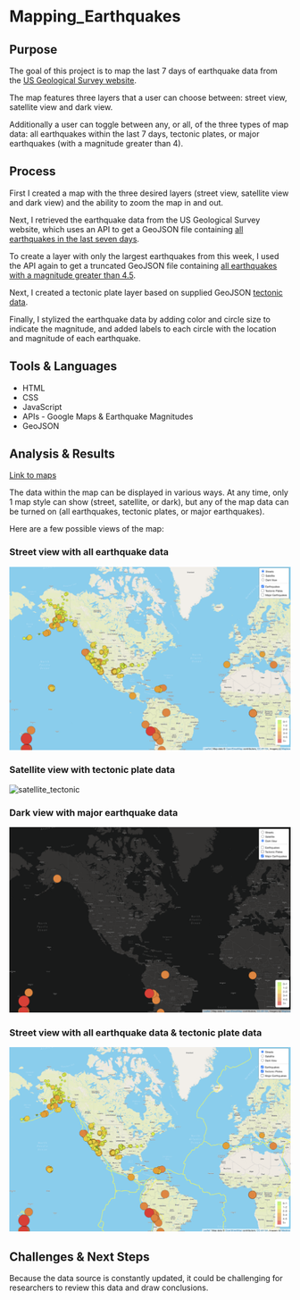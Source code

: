 # Mapping_Earthquakes

## Purpose

The goal of this project is to map the last 7 days of earthquake data from the [US Geological Survey website](https://earthquake.usgs.gov/earthquakes/feed/v1.0/geojson.php).

The map features three layers that a user can choose between: street view, satellite view and dark view.

Additionally a user can toggle between any, or all, of the three types of map data: all earthquakes within the last 7 days, tectonic plates, or major earthquakes (with a magnitude greater than 4).

## Process

First I created a map with the three desired layers (street view, satellite view and dark view) and the ability to zoom the map in and out.

Next, I retrieved the earthquake data from the US Geological Survey website, which uses an API to get a GeoJSON file containing [all earthquakes in the last seven days](https://earthquake.usgs.gov/earthquakes/feed/v1.0/summary/all_week.geojson).

To create a layer with only the largest earthquakes from this week, I used the API again to get a truncated GeoJSON file containing [all earthquakes with a magnitude greater than 4.5](https://earthquake.usgs.gov/earthquakes/feed/v1.0/summary/4.5_week.geojson).

Next, I created a tectonic plate layer based on supplied GeoJSON [tectonic data](https://raw.githubusercontent.com/fraxen/tectonicplates/master/GeoJSON/PB2002_boundaries.json).

Finally, I stylized the earthquake data by adding color and circle size to indicate the magnitude, and added labels to each circle with the location and magnitude of each earthquake.

## Tools & Languages

* HTML
* CSS
* JavaScript
* APIs - Google Maps & Earthquake Magnitudes
* GeoJSON

## Analysis & Results

[Link to maps](https://krockway.github.io/Mapping_Earthquakes/)

The data within the map can be displayed in various ways. At any time, only 1 map style can show (street, satellite, or dark), but any of the map data can be turned on (all earthquakes, tectonic plates, or major earthquakes).

Here are a few possible views of the map:

### Street view with all earthquake data
![streets_earthquake](https://github.com/krockway/Mapping_Earthquakes/blob/main/images/streets_earthquakes.png)

### Satellite view with tectonic plate data
![satellite_tectonic](https://github.com/krockway/Mapping_Earthquakes/blob/main/images/satellite_tectonic.png)

### Dark view with major earthquake data
![dark_major](https://github.com/krockway/Mapping_Earthquakes/blob/main/images/dark_major.png)

### Street view with all earthquake data & tectonic plate data
![streets_earthquakes_tectonic](https://github.com/krockway/Mapping_Earthquakes/blob/main/images/streets_earthquakes_tectonic.png)

## Challenges & Next Steps

Because the data source is constantly updated, it could be challenging for researchers to review this data and draw conclusions.
